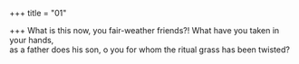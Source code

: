 +++
title = "01"

+++
What is this now, you fair-weather friends?! What have you taken in  your hands,  
as a father does his son, o you for whom the ritual grass has been twisted? 
